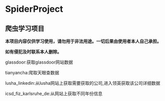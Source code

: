 # SpiderProject

## 爬虫学习项目

**本项目内容仅供学习使用，请勿用于非法用途。一切后果由使用者本人自己承担。**

**如有侵犯及时联系本人删除。**

glassdoor:获取glassdoor网站数据

tianyancha:爬取天眼查数据

lusha_linkedin:从lusha网站上获取需要获取的公司,进入领英获取该公司详细数据

icsd_fiz_karlsruhe_de:从网站上获取不同年份信息
